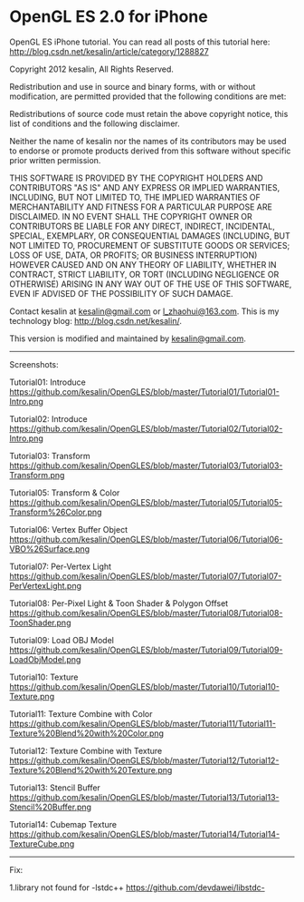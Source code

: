 OpenGL ES 2.0 for iPhone
======================================================================

OpenGL ES iPhone tutorial.
You can read all posts of this tutorial here:
http://blog.csdn.net/kesalin/article/category/1288827

Copyright 2012 kesalin, All Rights Reserved.

Redistribution and use in source and binary forms, with or without 
modification, are permitted provided that the following conditions are met:

Redistributions of source code must retain the above copyright notice, this 
list of conditions and the following disclaimer.

Neither the name of kesalin nor the names of its contributors may be 
used to endorse or promote products derived from this software without 
specific prior written permission.

THIS SOFTWARE IS PROVIDED BY THE COPYRIGHT HOLDERS AND CONTRIBUTORS "AS IS" 
AND ANY EXPRESS OR IMPLIED WARRANTIES, INCLUDING, BUT NOT LIMITED TO, THE 
IMPLIED WARRANTIES OF MERCHANTABILITY AND FITNESS FOR A PARTICULAR PURPOSE 
ARE DISCLAIMED. IN NO EVENT SHALL THE COPYRIGHT OWNER OR CONTRIBUTORS BE 
LIABLE FOR ANY DIRECT, INDIRECT, INCIDENTAL, SPECIAL, EXEMPLARY, OR 
CONSEQUENTIAL DAMAGES (INCLUDING, BUT NOT LIMITED TO, PROCUREMENT OF 
SUBSTITUTE GOODS OR SERVICES; LOSS OF USE, DATA, OR PROFITS; OR BUSINESS 
INTERRUPTION) HOWEVER CAUSED AND ON ANY THEORY OF LIABILITY, WHETHER IN 
CONTRACT, STRICT LIABILITY, OR TORT (INCLUDING NEGLIGENCE OR OTHERWISE) 
ARISING IN ANY WAY OUT OF THE USE OF THIS SOFTWARE, EVEN IF ADVISED OF 
THE POSSIBILITY OF SUCH DAMAGE.

Contact kesalin at kesalin@gmail.com or l_zhaohui@163.com.
This is my technology blog: http://blog.csdn.net/kesalin/.

This version is modified and maintained by kesalin@gmail.com.

-----------------------------------------------------------------------
Screenshots:

Tutorial01: Introduce
https://github.com/kesalin/OpenGLES/blob/master/Tutorial01/Tutorial01-Intro.png

Tutorial02: Introduce
https://github.com/kesalin/OpenGLES/blob/master/Tutorial02/Tutorial02-Intro.png

Tutorial03: Transform
https://github.com/kesalin/OpenGLES/blob/master/Tutorial03/Tutorial03-Transform.png

Tutorial05: Transform & Color
https://github.com/kesalin/OpenGLES/blob/master/Tutorial05/Tutorial05-Transform%26Color.png

Tutorial06: Vertex Buffer Object
https://github.com/kesalin/OpenGLES/blob/master/Tutorial06/Tutorial06-VBO%26Surface.png

Tutorial07: Per-Vertex Light
https://github.com/kesalin/OpenGLES/blob/master/Tutorial07/Tutorial07-PerVertexLight.png

Tutorial08: Per-Pixel Light & Toon Shader & Polygon Offset
https://github.com/kesalin/OpenGLES/blob/master/Tutorial08/Tutorial08-ToonShader.png

Tutorial09: Load OBJ Model
https://github.com/kesalin/OpenGLES/blob/master/Tutorial09/Tutorial09-LoadObjModel.png

Tutorial10: Texture
https://github.com/kesalin/OpenGLES/blob/master/Tutorial10/Tutorial10-Texture.png

Tutorial11: Texture Combine with Color
https://github.com/kesalin/OpenGLES/blob/master/Tutorial11/Tutorial11-Texture%20Blend%20with%20Color.png

Tutorial12: Texture Combine with Texture
https://github.com/kesalin/OpenGLES/blob/master/Tutorial12/Tutorial12-Texture%20Blend%20with%20Texture.png

Tutorial13: Stencil Buffer
https://github.com/kesalin/OpenGLES/blob/master/Tutorial13/Tutorial13-Stencil%20Buffer.png

Tutorial14: Cubemap Texture
https://github.com/kesalin/OpenGLES/blob/master/Tutorial14/Tutorial14-TextureCube.png

-------------------------------------------------------------------------
Fix:

1.library not found for -lstdc++
https://github.com/devdawei/libstdc-
